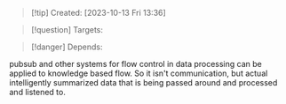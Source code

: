 
>[!tip] Created: [2023-10-13 Fri 13:36]

>[!question] Targets: 

>[!danger] Depends: 

pubsub and other systems for flow control in data processing can be applied to knowledge based flow.  So it isn't communication, but actual intelligently summarized data that is being passed around and processed and listened to.